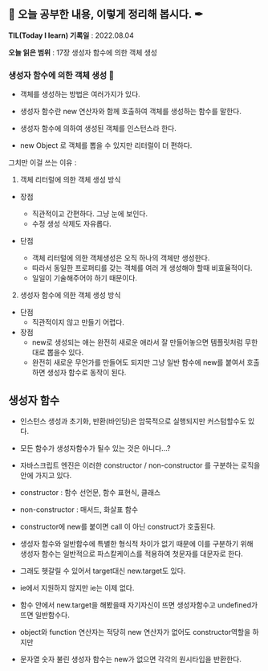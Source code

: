 ## 📕 오늘 공부한 내용, 이렇게 정리해 봅시다. ✒

**TIL(Today I learn) 기록일** : 2022.08.04

**오늘 읽은 범위** : 17장 생성자 함수에 의한 객체 생성

### 생성자 함수에 의한 객체 생성 📑

- 객체를 생성하는 방법은 여러가지가 있다.
- 생성자 함수란 new 연산자와 함께 호출하여 객체를 생성하는 함수를 말한다.
- 생성자 함수에 의하여 생성된 객체를 인스턴스라 한다.

- new Object 로 객체를 뽑을 수 있지만 리터럴이 더 편하다.

그치만 이걸 쓰는 이유 :

1. 객체 리터럴에 의한 객체 생성 방식

- 장점

  - 직관적이고 간편하다. 그냥 눈에 보인다.
  - 수정 생성 삭제도 자유롭다.

- 단점
  - 객체 리터럴에 의한 객체생성은 오직 하나의 객체만 생성한다.
  - 따라서 동일한 프로퍼티를 갖는 객체를 여러 개 생성해야 할때 비효율적이다.
  - 일일이 기술해주어야 하기 때문이다.

2. 생성자 함수에 의한 객체 생성 방식

- 단점
  - 직관적이지 않고 만들기 어렵다.
- 장점
  - new로 생성되는 애는 완전히 새로운 애라서 잘 만들어놓으면 템플릿처럼 무한대로 뽑을수 있다.
  - 완전히 새로운 무언가를 만들어도 되지만 그냥 일반 함수에 new를 붙여서 호출하면 생성자 함수로 동작이 된다.

## 생성자 함수

- 인스턴스 생성과 초기화, 반환(바인딩)은 암묵적으로 실행되지만 커스텀할수도 있다.
- 모든 함수가 생성자함수가 될수 있는 것은 아니다...?
- 자바스크립트 엔진은 이러한 constructor / non-constructor 를 구분하는 로직을 안에 가지고 있다.
- constructor : 함수 선언문, 함수 표현식, 클래스
- non-constructor : 매서드, 화살표 함수

- constructor에 new를 붙이면 call 이 아닌 construct가 호출된다.
- 생성자 함수와 일반함수에 특별한 형식적 차이가 없기 때문에 이를 구분하기 위해 생성자 함수는 일반적으로 파스칼케이스를 적용하여 첫문자를 대문자로 한다.

- 그래도 헷갈릴 수 있어서 target대신 new.target도 있다.
- ie에서 지원하지 않지만 ie는 이제 없다.
- 함수 안에서 new.target을 해봤을때 자기자신이 뜨면 생성자함수고 undefined가 뜨면 일반함수다.
- object와 function 연산자는 적당히 new 연산자가 없어도 constructor역할을 하지만
- 문자열 숫자 불린 생성자 함수는 new가 없으면 각각의 원시타입을 반환한다.
